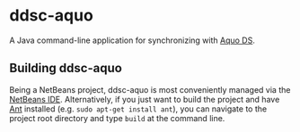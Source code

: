ddsc-aquo
=========

A Java command-line application for synchronizing with [Aquo DS](http://www.aquo.nl/aquo-standaard/aquo-domeintabellen/).

Building ddsc-aquo
------------------

Being a NetBeans project, ddsc-aquo is most conveniently managed via the [NetBeans IDE](http://netbeans.org/). Alternatively, if you just want to build the project and have [Ant](http://ant.apache.org/) installed (e.g. `sudo apt-get install ant`), you can navigate to the project root directory and type `build` at the command line.